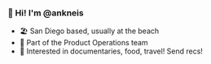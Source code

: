 ### 👋 Hi! I'm @ankneis
- 🏖️ San Diego based, usually at the beach 
- 👯 Part of the Product Operations team
- 👀 Interested in documentaries, food, travel! Send recs!

<!--
**ankneis/ankneis** is a ✨ _special_ ✨ repository because its `README.md` (this file) appears on your GitHub profile.

Here are some ideas to get you started:

- 🔭 I’m currently working on ...
- 🌱 I’m currently learning ...
- 👯 I’m looking to collaborate on ...
- 🤔 I’m looking for help with ...
- 💬 Ask me about ...
- 📫 How to reach me: ...
- 😄 Pronouns: ...
- ⚡ Fun fact: ...
-->
